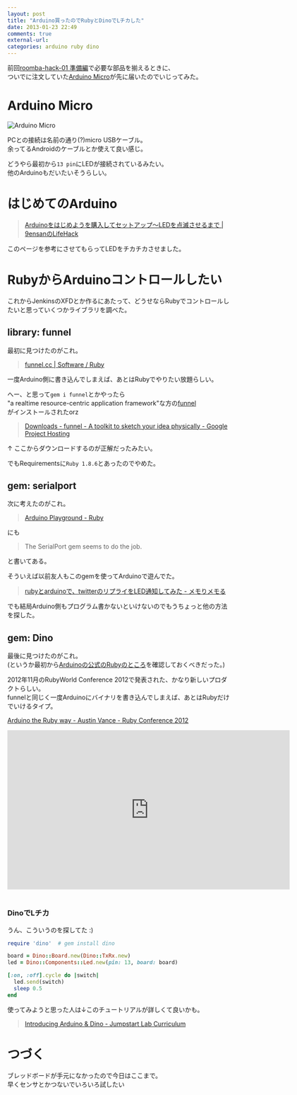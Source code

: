 ```yaml
---
layout: post
title: "Arduino買ったのでRubyとDinoでLチカした"
date: 2013-01-23 22:49
comments: true
external-url: 
categories: arduino ruby dino
---
```


前回[roomba-hack-01 準備編](http://fukayatsu.github.com/2013/01/21/roomba-hack-01/)で必要な部品を揃えるときに、  
ついでに注文していた[Arduino Micro](http://www.switch-science.com/products/detail.php?product_id=1120)が先に届いたのでいじってみた。

# Arduino Micro

![Arduino Micro](https://lh4.googleusercontent.com/-ICg8dyo-5eU/UP_oaT5a_-I/AAAAAAAAJxQ/K1MWoZt_u14/s865/IMG_20130123_223909.jpg)

PCとの接続は名前の通り(?)micro USBケーブル。  
余ってるAndroidのケーブルとか使えて良い感じ。

どうやら最初から`13 pin`にLEDが接続されているみたい。  
他のArduinoもだいたいそうらしい。

# はじめてのArduino
> [Arduinoをはじめようを購入してセットアップ〜LEDを点滅させるまで | 9ensanのLifeHack](http://9ensan.com/blog/diy/diy-arduino-setup-led-flash/)

このページを参考にさせてもらってLEDをチカチカさせました。

# RubyからArduinoコントロールしたい
これからJenkinsのXFDとか作るにあたって、どうせならRubyでコントロールしたいと思っていくつかライブラリを調べた。

## library: funnel
最初に見つけたのがこれ。

> [funnel.cc | Software / Ruby](http://funnel.cc/Software/Ruby)

一度Arduino側に書き込んでしまえば、あとはRubyでやりたい放題らしい。

へー、と思って`gem i funnel`とかやったら  
"a realtime resource-centric application framework"な方の[funnel](https://github.com/dansimpson/funnel)  
がインストールされたorz

> [Downloads - funnel - A toolkit to sketch your idea physically - Google Project Hosting](http://code.google.com/p/funnel/downloads/list)

↑ ここからダウンロードするのが正解だったみたい。

でもRequirementsに`Ruby 1.8.6`とあったのでやめた。

## gem: serialport
次に考えたのがこれ。

> [Arduino Playground - Ruby](http://playground.arduino.cc/interfacing/ruby)

にも

> The SerialPort gem seems to do the job.

と書いてある。

そういえば以前友人もこのgemを使ってArduinoで遊んでた。
> [rubyとarduinoで、twitterのリプライをLED通知してみた - メモりメモる](http://hatone.hateblo.jp/entry/2012/02/12/160257)


でも結局Arduino側もプログラム書かないといけないのでもうちょっと他の方法を探した。

## gem: Dino
最後に見つけたのがこれ。  
(というか最初から[Arduinoの公式のRubyのところ](http://playground.arduino.cc/interfacing/ruby)を確認しておくべきだった。)

2012年11月のRubyWorld Conference 2012で発表された、かなり新しいプロダクトらしい。  
funnelと同じく一度Arduinoにバイナリを書き込んでしまえば、あとはRubyだけでいけるタイプ。

[Arduino the Ruby way - Austin Vance - Ruby Conference 2012](http://confreaks.com/videos/1294-rubyconf2012-arduino-the-ruby-way)

<script async class="speakerdeck-embed" data-id="5098572bc5f78d0002010edb" data-ratio="1.2994923857868" src="//speakerdeck.com/assets/embed.js"></script>

<iframe width="640" height="360" src="http://www.youtube.com/embed/oUIor6GK-qA" frameborder="0" allowfullscreen></iframe>
<br>
<br>

### DinoでLチカ
うん、こういうのを探してた :)

```ruby
require 'dino'  # gem install dino

board = Dino::Board.new(Dino::TxRx.new)
led = Dino::Components::Led.new(pin: 13, board: board)

[:on, :off].cycle do |switch|
  led.send(switch)
  sleep 0.5
end
```

使ってみようと思った人は↓このチュートリアルが詳しくて良いかも。

> [Introducing Arduino & Dino - Jumpstart Lab Curriculum](http://tutorials.jumpstartlab.com/projects/arduino/introducing_arduino.html)


# つづく
ブレッドボードが手元になかったので今日はここまで。  
早くセンサとかつないでいろいろ試したい